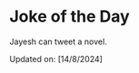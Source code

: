 # Joke of the Day

<!-- #joke -->
Jayesh can tweet a novel.

Updated on: [14/8/2024]
<!-- #jokeEnd -->